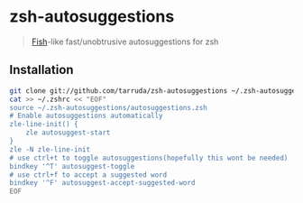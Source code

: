 # zsh-autosuggestions

> [Fish](http://fishshell.com/)-like fast/unobtrusive autosuggestions for zsh

## Installation

```zsh
git clone git://github.com/tarruda/zsh-autosuggestions ~/.zsh-autosuggestions
cat >> ~/.zshrc << "EOF"
source ~/.zsh-autosuggestions/autosuggestions.zsh
# Enable autosuggestions automatically
zle-line-init() {
	zle autosuggest-start
}
zle -N zle-line-init
# use ctrl+t to toggle autosuggestions(hopefully this wont be needed)
bindkey '^T' autosuggest-toggle
# use ctrl+f to accept a suggested word
bindkey '^F' autosuggest-accept-suggested-word
EOF
```
